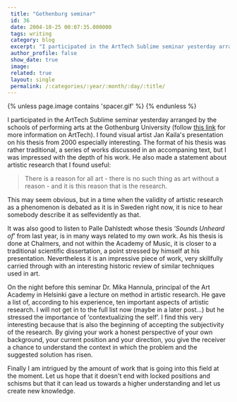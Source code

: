 ```yaml
---
 title: "Gothenburg seminar"
 id: 36
 date: 2004-10-25 00:07:35.000000
 tags: writing
 category: blog
 excerpt: "I participated in the ArtTech Sublime seminar yesterday arranged by the schools of performing arts at the Gothenburg University (follow this link for  more information on ArtTech). I found visual arti..."
 author_profile: false
 show_date: true
 image: 
 related: true
 layout: single
 permalink: /:categories/:year/:month/:day/:title/
---
```

{% unless page.image contains 'spacer.gif' %}
{% endunless %}

I participated in the ArtTech Sublime seminar yesterday arranged by the schools of performing arts at the Gothenburg University (follow <a href="http://www.konst.gu.se/forskning/forskning.html">this link</a> for  more information on ArtTech). I found visual artist Jan Kaila's presentation on his thesis from 2000 especially interesting. The format of his thesis was rather traditional, a series of works discussed in an accompaning text, but I was impressed with the depth of his work. He also made a statement about artistic research that I found useful: <blockquote>There is a reason for all art - there is no such thing as art without a reason - and it is this reason that is the research.</blockquote>This may seem obvious, but in a time when the validity of artistic research as a phenomenon is debated as it is in Sweden right now, it is nice to hear somebody describe it as selfevidently as that.

It was also good to listen to Palle Dahlstedt whose thesis &lsquo;<cite>Sounds Unheard of</cite>&rsquo; from last year, is in many ways related to my own work. As his thesis is done at Chalmers, and not within the Academy of Music, it is closer to a traditional scientific dissertation, a point stressed by himself at his presentation. Nevertheless it is an impressive piece of work, very skillfully carried through with an interesting historic review of similar techniques used in art.

On the night before this seminar Dr. Mika Hannula, principal of the Art Academy in Helsinki gave a lecture on method in artistic research. He gave a list of, according to his experience, ten important aspects of artistic research. I will not get in to the full list now (maybe in a later post...) but he stressed the importance of &lsquo;contextualizing the self&rsquo;. I find this very interesting because that is also the beginning of accepting the subjectivity of the research. By giving your work a honest perspective of your own background, your current position and your direction, you give the receiver a chance to understand the context in which the problem and the suggested solution has risen.

Finally I am intrigued by the amount of work that is going into this field at the moment. Let us hope that it doesn't end with locked positions and schisms but that it can lead us towards a higher understanding and let us create new knowledge.
